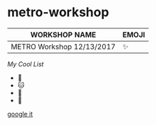 # metro-workshop

**WORKSHOP NAME** | **EMOJI**
------------- | ----------
METRO Workshop 12/13/2017 | :sparkles:


*My Cool List*
* :dragon:
* :cat:
* :cactus:
* :rocket:

[google it](https://www.google.com/)

